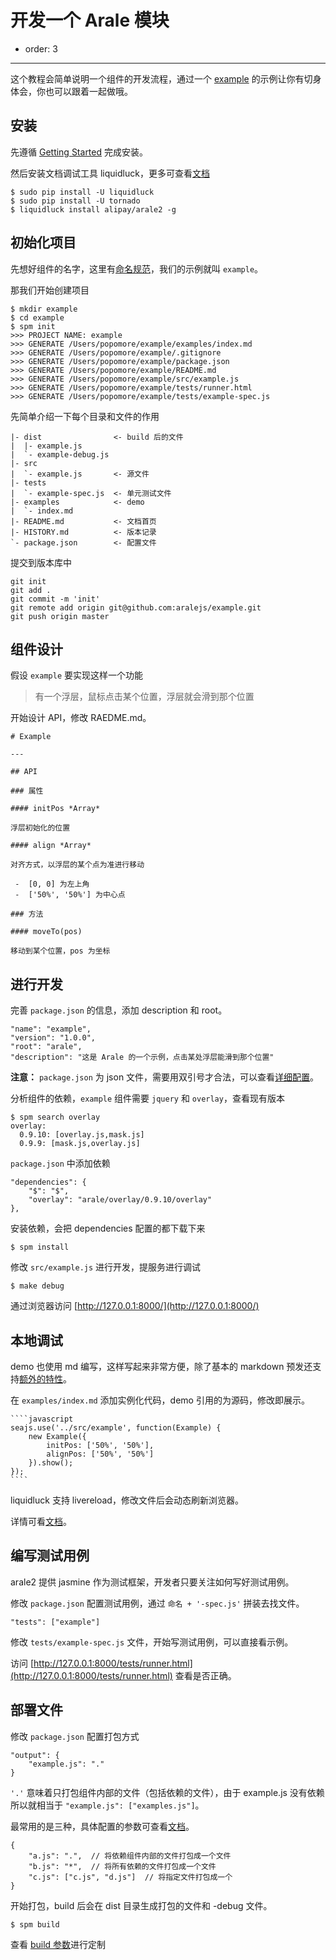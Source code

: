 # 开发一个 Arale 模块

- order: 3

---

这个教程会简单说明一个组件的开发流程，通过一个 [example](https://github.com/aralejs/example) 的示例让你有切身体会，你也可以跟着一起做哦。

## 安装

先遵循 [Getting Started](getting-started.html) 完成安装。

然后安装文档调试工具 liquidluck，更多可查看[文档](https://github.com/alipay/liquidluck-theme-arale2)

```
$ sudo pip install -U liquidluck
$ sudo pip install -U tornado
$ liquidluck install alipay/arale2 -g
```

    
## 初始化项目

先想好组件的名字，这里有[命名规范](https://github.com/alipay/arale/wiki/%E6%96%87%E4%BB%B6%E5%91%BD%E5%90%8D%E4%B8%8E%E7%9B%AE%E5%BD%95%E7%BB%93%E6%9E%84)，我们的示例就叫 `example`。

那我们开始创建项目

```
$ mkdir example
$ cd example
$ spm init
>>> PROJECT NAME: example
>>> GENERATE /Users/popomore/example/examples/index.md
>>> GENERATE /Users/popomore/example/.gitignore
>>> GENERATE /Users/popomore/example/package.json
>>> GENERATE /Users/popomore/example/README.md
>>> GENERATE /Users/popomore/example/src/example.js
>>> GENERATE /Users/popomore/example/tests/runner.html
>>> GENERATE /Users/popomore/example/tests/example-spec.js
```

先简单介绍一下每个目录和文件的作用

```
|- dist                <- build 后的文件
|  |- example.js
|  `- example-debug.js
|- src
|  `- example.js       <- 源文件
|- tests
|  `- example-spec.js  <- 单元测试文件
|- examples            <- demo
|  `- index.md       
|- README.md           <- 文档首页
|- HISTORY.md          <- 版本记录
`- package.json        <- 配置文件
```

提交到版本库中
 
```
git init
git add .
git commit -m 'init'
git remote add origin git@github.com:aralejs/example.git
git push origin master
```

## 组件设计

假设 `example` 要实现这样一个功能

> 有一个浮层，鼠标点击某个位置，浮层就会滑到那个位置

开始设计 API，修改 RAEDME.md。

    # Example
        
    ---
    
    ## API
    
    ### 属性
    
    #### initPos *Array*
    
    浮层初始化的位置
    
    #### align *Array*
    
    对齐方式，以浮层的某个点为准进行移动
    
     -  [0, 0] 为左上角
     -  ['50%', '50%'] 为中心点
    
    ### 方法
    
    #### moveTo(pos)
    
    移动到某个位置，pos 为坐标

## 进行开发

完善 `package.json` 的信息，添加 description 和 root。

    "name": "example",
    "version": "1.0.0",
    "root": "arale",
    "description": "这是 Arale 的一个示例，点击某处浮层能滑到那个位置"
    
**注意：** `package.json` 为 json 文件，需要用双引号才合法，可以查看[详细配置](https://github.com/seajs/spm/wiki/package.json)。
    
分析组件的依赖，`example` 组件需要 `jquery` 和 `overlay`，查看现有版本

```
$ spm search overlay
overlay:
  0.9.10: [overlay.js,mask.js]
  0.9.9: [mask.js,overlay.js]
```

`package.json` 中添加依赖

```
"dependencies": {
    "$": "$",
    "overlay": "arale/overlay/0.9.10/overlay"
},
```

安装依赖，会把 dependencies 配置的都下载下来

```
$ spm install
```
    
修改 `src/example.js` 进行开发，提服务进行调试

```
$ make debug
```

通过浏览器访问 [http://127.0.0.1:8000/](http://127.0.0.1:8000/)

## 本地调试

demo 也使用 md 编写，这样写起来非常方便，除了基本的 markdown 预发还支持[额外的特性](https://github.com/alipay/liquidluck-theme-arale2#%E7%BC%96%E8%BE%91)。

在 `examples/index.md` 添加实例化代码，demo 引用的为源码，修改即展示。

    ````javascript
    seajs.use('../src/example', function(Example) {
        new Example({
            initPos: ['50%', '50%'],
            alignPos: ['50%', '50%']
        }).show();
    });
    ````

liquidluck 支持 livereload，修改文件后会动态刷新浏览器。

详情可看[文档](liquidluck-example.html)。

## 编写测试用例

arale2 提供 jasmine 作为测试框架，开发者只要关注如何写好测试用例。

修改 `package.json` 配置测试用例，通过 `命名 + '-spec.js'` 拼装去找文件。

```
"tests": ["example"]
```

修改 `tests/example-spec.js` 文件，开始写测试用例，可以直接看示例。

访问 [http://127.0.0.1:8000/tests/runner.html](http://127.0.0.1:8000/tests/runner.html) 查看是否正确。

## 部署文件

修改 `package.json` 配置打包方式

```
"output": {
    "example.js": "."
}
```

`'.'` 意味着只打包组件内部的文件（包括依赖的文件），由于 example.js 没有依赖所以就相当于 `"example.js": ["examples.js"]`。

最常用的是三种，具体配置的参数可查看[文档](https://github.com/seajs/spm/wiki/SPM-%E9%85%8D%E7%BD%AE%E8%AF%A6%E8%A7%A3%E4%B9%8Boutput%E7%AF%87)。

```
{
    "a.js": ".",  // 将依赖组件内部的文件打包成一个文件
    "b.js": "*",  // 将所有依赖的文件打包成一个文件
    "c.js": ["c.js", "d.js"]  // 将指定文件打包成一个
}
```

开始打包，build 后会在 dist 目录生成打包的文件和 -debug 文件。

```
$ spm build
```

查看 [build 参数](https://github.com/seajs/spm/wiki/%E5%91%BD%E4%BB%A4%E8%A1%8C%E5%8F%82%E6%95%B0)进行定制



